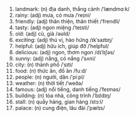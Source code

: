 1. landmark: (n) địa danh, thắng cảnh /ˈlændmɑːk/
2. rainy: (adj) mưa, có mưa /ˈreɪni/
3. friendly: (adj) thân thiện, thân thiết /ˈfrendli/
4. tasty: (adj) ngon miệng /ˈteɪsti/
5. old: (adj) cũ, già /əʊld/
6. exciting: (adj) thú vị, hào hứng /ɪkˈsaɪtɪŋ/
7. helpful: (adj) hữu ích, giúp đỡ /ˈhelpfʊl/
8. delicious: (adj) ngon, thơm ngon /dɪˈlɪʃəs/
9. sunny: (adj) nắng, có nắng /ˈsʌni/
10. city: (n) thành phố /ˈsɪti/
11. food: (n) thức ăn, đồ ăn /fuːd/
12. people: (n) người, dân /ˈpiːpl/
13. weather: (n) thời tiết /ˈweðə/
14. famous: (adj) nổi tiếng, danh tiếng /ˈfeɪməs/
16. building: (n) tòa nhà, công trình /ˈbɪldɪŋ/
19. stall: (n) quầy hàng, gian hàng /stɔːl/
20. palace: (n) cung điện, lâu đài /ˈpælɪs/